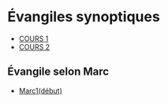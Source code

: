 # Évangiles synoptiques
* [COURS 1 ](SYN01.pdf)
* [COURS 2](SYN02.pdf)
## Évangile selon Marc
* [Marc1(début)](MARC01(debut).pdf)
